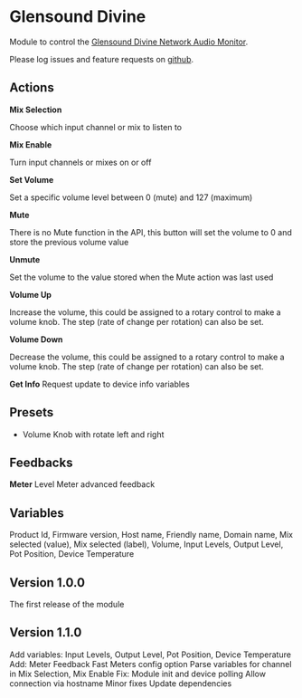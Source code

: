 # Glensound Divine

Module to control the [Glensound Divine Network Audio Monitor](https://www.glensound.co.uk/product-details/divine-617/).

Please log issues and feature requests on [github](https://github.com/bitfocus/companion-module-glensound-divine/issues).

## Actions

**Mix Selection**

Choose which input channel or mix to listen to

**Mix Enable**

Turn input channels or mixes on or off

**Set Volume**

Set a specific volume level between 0 (mute) and 127 (maximum)

**Mute**

There is no Mute function in the API, this button will set the volume to 0 and store the previous volume value

**Unmute**

Set the volume to the value stored when the Mute action was last used

**Volume Up**

Increase the volume, this could be assigned to a rotary control to make a volume knob. The step (rate of change per rotation) can also be set.

**Volume Down**

Decrease the volume, this could be assigned to a rotary control to make a volume knob. The step (rate of change per rotation) can also be set.

**Get Info**
Request update to device info variables

## Presets

- Volume Knob with rotate left and right

## Feedbacks

**Meter**
Level Meter advanced feedback

## Variables

Product Id, Firmware version, Host name, Friendly name, Domain name, Mix selected (value), Mix selected (label), Volume, Input Levels, Output Level, Pot Position, Device Temperature

## Version 1.0.0

The first release of the module

## Version 1.1.0

Add variables: Input Levels, Output Level, Pot Position, Device Temperature
Add: Meter Feedback
Fast Meters config option
Parse variables for channel in Mix Selection, Mix Enable
Fix: Module init and device polling
Allow connection via hostname
Minor fixes
Update dependencies
